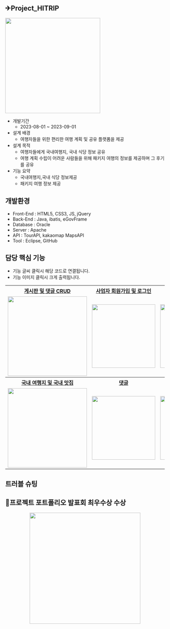 
 ## ✈Project_HITRIP
 <img src="https://github.com/Malvin222/Project_HITRIP/assets/127707299/fa66fd79-7d18-4626-97d4-1ba96adc029f" width="300">

<br>

 * 개발기간
   - 2023-08-01 ~ 2023-09-01
 * 설계 배경
   - 여행자들을 위한 편리한 여행 계획 및 공유 플랫폼을 제공
 * 설계 목적 
   - 여행자들에게 국내여행지, 국내 식당 정보 공유
   - 여행 계획 수립이 어려운 사람들을 위해 패키지 여행의 정보를 제공하며 그 후기를 공유
 * 기능 요약
   - 국내여행지,국내 식당 정보제공
   - 패키지 여행 정보 제공
  
  ## 개발환경
  * Front-End : HTML5, CSS3, JS, jQuery
  * Back-End : Java, ibatis, eGovFrame
  * Database : Oracle
  * Server : Apache
  * API : TourAPI, kakaomap MapsAPI
  * Tool : Eclipse, GitHub

  ## 담당 핵심 기능
  * 기능 글씨 클릭시 해당 코드로 연결됩니다.
  * 기능 이미지 클릭시 크게 출력됩니다.
  <table>
    <tr>
    <th>
     <a href="https://github.com/Malvin222/Project_HITRIP/blob/fddbc64a628c7fde00452c14c79fb6e1eae0104f/src/main/java/egov/hitrip/web/PackReviewController.java#L211C3-L279C5"> 게시판 및 댓글 CRUD
    </th>
    <th>
     <a href="https://github.com/Malvin222/Project_HITRIP/blob/fddbc64a628c7fde00452c14c79fb6e1eae0104f/src/main/java/egov/hitrip/web/BsnmController.java#L65-L116">사업자 회원가입 및 로그인</a>
    </th>
    <th>
     <a href="https://github.com/Malvin222/Project_HITRIP/blob/fddbc64a628c7fde00452c14c79fb6e1eae0104f/src/main/webapp/bab/babDetail.jsp#L101-L141"> MapAPI
    </th>
    <th>
      <a href="https://github.com/Malvin222/Project_HITRIP/blob/fddbc64a628c7fde00452c14c79fb6e1eae0104f/src/main/java/egov/hitrip/web/PackReviewController.java#L138-L185"> 사진업로드
    </th>
   </tr>
   <tr>
     <td>
      <img src="https://github.com/Malvin222/Project_HITRIP/assets/127707299/3b985459-73b6-4fce-b5a4-9fd83907dff4" width="250" height="250">
     </td>
     <td>
      <img src="https://github.com/Malvin222/Project_HITRIP/assets/127707299/0e1e01aa-41fc-4d93-995a-2d922f161a83" width="200">
     </td>
     <td>
      <img src="https://github.com/Malvin222/Project_HITRIP/assets/127707299/52b262dc-f464-4bef-90c0-157ba124943d" width="200">
     </td>
     <td>
      <img src="https://github.com/Malvin222/Project_HITRIP/assets/127707299/123f23fc-712a-44b3-b3e6-0f3ca1428be2" width="200">
     </td>
   </tr>
   <tr>
    <th>
     <a href="https://github.com/Malvin222/Project_HITRIP/blob/bc1ecf7efa27e3ad0501f0bac624378d7c9a0c1a/src/main/webapp/trip/tripList.jsp#L93-L233"> 국내 여행지 및 국내 맛집
    </th>
    <th>
     <a href="https://github.com/Malvin222/Project_HITRIP/blob/48e4e2919751bf391cd7f6f6081b6e6d22117d15/src/main/java/egov/hitrip/web/PackController.java#L249C1-L270">댓글</a>
    </th>
    <th>
     <a href="https://github.com/Malvin222/Project_HITRIP/blob/ec9875e2f63984b958f14f5e025e91d4eef99c8b/src/main/java/egov/hitrip/web/PackController.java#L310-L346"> 추천
    </th>
    <th>
      <a href="https://github.com/Malvin222/Project_HITRIP/blob/bc1ecf7efa27e3ad0501f0bac624378d7c9a0c1a/src/main/java/egov/hitrip/web/PackReviewController.java#L38C1-L51C3"> 패키지참여 연동
    </th>
   </tr>
   <tr>
    <td>
     <img src="https://github.com/Malvin222/Project_HITRIP/assets/127707299/bb1d9270-5501-4404-a2e4-11ee6153c45e" width="250" height="250">
    </td>
    <td>
     <img src="https://github.com/Malvin222/Project_HITRIP/assets/127707299/84959ee1-1a26-4e75-b078-260a7013bfe7" width="200">
    </td>
    <td>
     <img src="https://github.com/Malvin222/Project_HITRIP/assets/127707299/2d52994d-73cb-4a3d-acfe-0987538d7ea0" width="200">
    </td>
    <td>
     <img src="https://github.com/Malvin222/Project_HITRIP/assets/127707299/0f6b2a21-d874-48b4-83bf-b38783cdea4f" width="200">
    </td>
   </tr>
  </table>

   ## 트러블 슈팅
   
   ## 🥇프로젝트 포트폴리오 발표회 최우수상 수상

  <p align="center"><img src="https://github.com/Malvin222/Project_HITRIP/assets/127707299/6cbfbeb6-5620-4416-ac66-03537b308a25" width="350"></p>



